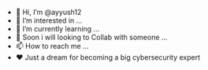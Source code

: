 - 👋 Hi, I’m @ayyush12
- 👀 I’m interested in ...
- 🌱 I’m currently learning ...
- 💞️ Soon i will looking to Collab with someone  ...
- 📫 How to reach me ...
- ❤️ Just a dream for becoming a big cybersecurity expert 

<!---
ayyush12/ayyush12 is a ✨ special ✨ repository because its `README.md` (this file) appears on your GitHub profile.
You can click the Preview link to take a look at your changes.
--->
